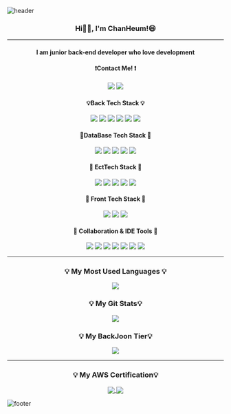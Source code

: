 
![header](https://capsule-render.vercel.app/api?type=waving&color=auto&height=300&section=header&text=WELCOME&desc=Chan's%20Github%20Profile&descAlignY=70&descAlign=70&fontSize=90)

<h3 align="center"> Hi👋🏻, I'm ChanHeum!😄</h3>

---
<h4 align="center" > I am junior back-end developer who love development </h4>

<h4 align="center">❗Contact Me! ❗</h4>
<p align="center">
<a href="https://ppaekkomlog.tistory.com/2"><img src="https://img.shields.io/badge/Blog-F06B66?style=flat-square&logo=bloglovin&logoColor=white&link=https://ppaekkomlog.tistory.com/2"/></a>  
<a href="mailto:33cks1423@naver.com"><img src="https://img.shields.io/badge/Email-Green?style=flat-square&logo=Gmail&logoColor=white&link=mailto:333cks1423@naver.com"/></a>
<p>

<h4 align="center">💡Back Tech Stack 💡</h4>
<p align="center">
<img src="https://img.shields.io/badge/JavaScript-F7DF1E?style=flat-square&logo=javascript&logoColor=black"/>
<img src="https://img.shields.io/badge/Express-000000?style=flat-square&logo=Express&logoColor=white"/>
<img src="https://img.shields.io/badge/java-007396?style=flat-square&logo=java&logoColor=white"/> <img src="https://img.shields.io/badge/Spring-6DB33F?style=flat-square&logo=Spring&logoColor=white"/> <img src="https://img.shields.io/badge/Spring Boot-6DB33F?style=flat-square&logo=SpringBoot&logoColor=ffffff" /> <img src="https://img.shields.io/badge/Spring Cloud-6DB33F?style=flat-square&logo=Spring&logoColor=ffffff"/> 
</p>
<h4 align="center">🐷DataBase Tech Stack 🐷</h4>
<p align="center">
<img src="https://img.shields.io/badge/MySQL-4479A1?style=flat-square&logo=MySQL&logoColor=ffffff" />
 <img src="https://img.shields.io/badge/Redis-DC282D?style=flat-square&logo=Redis&logoColor=ffffff" /> 
 <img src="https://img.shields.io/badge/MongoDB-47A248?style=flat-square&logo=MongoDB&logoColor=ffffff" />
  <img src="https://img.shields.io/badge/Amazon S3-569A31?style=flat-square&logo=Amazon S3&logoColor=ffffff" />
 <img src="https://img.shields.io/badge/Amazon RDS-527FFF?style=flat-square&logo=Amazon RDS&logoColor=ffffff" /> 
<h4 align="center">🐯 EctTech Stack 🐅</h4>
<p align="center">
<img src="https://img.shields.io/badge/Docker-2496ED?style=flat-square&logo=Docker&logoColor=white"/>
<img src="https://img.shields.io/badge/Amazon AWS-232F3E?style=flat-square&logo=amazonaws&logoColor=white"/>
<img src="https://img.shields.io/badge/Prometheus-E6522C?style=flat-square&logo=Prometheus&logoColor=ffffff" /> <img src="https://img.shields.io/badge/Grafana-F46800?style=flat-square&logo=Grafana&logoColor=ffffff" /> <img src="https://img.shields.io/badge/Jenkins-D24939?style=flat-square&logo=Jenkins&logoColor=000000" /> 
</p>

<h4 align="center">🐅 Front Tech Stack 🐅</h4>
<p align="center">
<img src="https://img.shields.io/badge/HTML5-E34F26?style=flat-square&logo=html5&logoColor=white"/>
<img src="https://img.shields.io/badge/CSS3-1572B6?style=flat-square&logo=css3&logoColor=white"/>
<img src="https://img.shields.io/badge/Rust-000000?style=flat-square&logo=Rust&logoColor=white"/>
</p>
<h4 align="center">🐗 Collaboration &  IDE Tools 🐗</h4>
<p align="center">
<img src="https://img.shields.io/badge/GitHub-181717?style=flat-square&logo=GitHub" /> <img src="https://img.shields.io/badge/Jira-0052CC?style=flat-square&logo=Jira Software" /> <img src="https://img.shields.io/badge/Notion-000000?style=flat-square&logo=Notion" /> <img src="https://img.shields.io/badge/Miro-yellow?style=flat-square&logo=Miro&logoColor=000000" /> <img src="https://img.shields.io/badge/ Google Sheets-34A853?style=flat-square&logo=Google Sheets&logoColor=ffffff" /> 
<img src="https://img.shields.io/badge/Visual Studio Code-007ACC?style=flat-square&logo=Visual Studio Code&logoColor=white"/>
<img src="https://img.shields.io/badge/intellij-000000?style=flat-square&logo=intellijidea"/>
</p>


---

<h3 align="center">💡 My Most Used Languages 💡</h3>
<p align="center">
  <a href="https://github.com/fineman999">
    <img align="center" src="https://github-readme-stats.vercel.app/api/top-langs/?username=chan&layout=compact&show_icons=true&show_owner=true&hide_title=true&theme=nord"/>
  </a>
</p>
<h3 align="center"> 💡 My Git Stats💡</h3>

<p align="center">
  <a href="https://github.com/fineman999">
    <img align="center" src="https://github-readme-stats.vercel.app/api?username=fineman999&show_icons=true&theme=radical&hide_title=true" />
  </a>
</p>

<h3 align="center"> 💡 My BackJoon Tier💡</h3>
<p align="center">
  <a href="https://github.com/fineman999">
    <img align="center" src="http://mazassumnida.wtf/api/v2/generate_badge?boj=fineman999" />
  </a>
</p>

---

<!--START_SECTION:badges-->

<h3 align="center"> 💡 My AWS Certification💡</h3>
<p align="center">
  <a href="http://www.credly.com/badges/4f9ef0af-26da-4e6c-9a4e-b4104fd1a559">
    <img align="center" src="https://images.credly.com/size/110x110/images/b9feab85-1a43-4f6c-99a5-631b88d5461b/image.png" />
  </a> <a href="http://www.credly.com/badges/4ddde47f-aa17-443a-9729-dc28e59f7f89">
    <img align="center" src="https://images.credly.com/size/110x110/images/00634f82-b07f-4bbd-a6bb-53de397fc3a6/image.png" />
  </a>
</p>
<!--END_SECTION:badges-->

![footer](https://capsule-render.vercel.app/api?section=footer&type=waving&color=auto&height=300)
